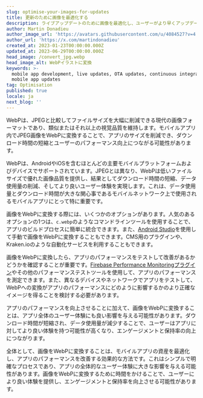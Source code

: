 ```yaml
---
slug: optimise-your-images-for-updates
title: 更新のために画像を最適化する
description: ライブアップデートのために画像を最適化し、ユーザーがより早くアップデートを受け取る手助けをする方法。
author: Martin Donadieu
author_image_url: 'https://avatars.githubusercontent.com/u/4084527?v=4'
author_url: 'https://x.com/martindonadieu'
created_at: 2023-01-23T00:00:00.000Z
updated_at: 2023-06-29T00:00:00.000Z
head_image: /convert_jpg.webp
head_image_alt: WebPイラストに変換
keywords: >-
  mobile app development, live updates, OTA updates, continuous integration,
  mobile app updates
tag: Optimisation
published: true
locale: ja
next_blog: ''
---
```

WebPは、JPEGと比較してファイルサイズを大幅に削減できる現代の画像フォーマットであり、類似またはそれ以上の視覚品質を維持します。モバイルアプリ内でJPEG画像をWebPに変換することで、アプリのサイズを削減でき、ダウンロード時間の短縮とユーザーのパフォーマンス向上につながる可能性があります。

WebPは、AndroidやiOSを含むほとんどの主要モバイルプラットフォームおよびデバイスでサポートされています。JPEGとは異なり、WebPは低いファイルサイズで優れた画像品質を提供し、結果としてダウンロード時間の短縮、データ使用量の削減、そしてより良いユーザー体験を実現します。これは、データ使用量とダウンロード時間が大きな関心事であるモバイルネットワーク上で使用されるモバイルアプリにとって特に重要です。

画像をWebPに変換する際には、いくつかのオプションがあります。人気のあるオプションの1つは、`c.webp`のようなコマンドラインツールを使用することで、アプリのビルドプロセスに簡単に統合できます。また、[Android Studio](https://sites.google.com/a/android.com/tools/tech-docs/.webp/)を使用して手動で画像をWebPに変換することもできます。CMS用のプラグインや、Kraken.ioのような自動化サービスを利用することもできます。

画像をWebPに変換したら、アプリのパフォーマンスをテストして改善があるかどうかを確認することが重要です。[Firebase Performance Monitoringプラグイン](https://github.com/capawesome-team/capacitor-firebase/tree/main/packages/performance/)やその他のパフォーマンステストツールを使用して、アプリのパフォーマンスを測定できます。また、異なるデバイスやネットワークでアプリをテストして、WebPへの変換がアプリのパフォーマンスにどのように影響するかのより正確なイメージを得ることを検討する必要があります。

アプリのパフォーマンスを向上させることに加えて、画像をWebPに変換することは、アプリ全体のユーザー体験にも良い影響を与える可能性があります。ダウンロード時間が短縮され、データ使用量が減少することで、ユーザーはアプリに対してより良い体験を持つ可能性が高くなり、エンゲージメントと保持率の向上につながります。

全体として、画像をWebPに変換することは、モバイルアプリの資産を最適化し、アプリのパフォーマンスを改善する効果的な方法です。これはシンプルで明確なプロセスであり、アプリの全体的なユーザー体験に大きな影響を与える可能性があります。画像をWebPに変換するために時間をかけることで、ユーザーにより良い体験を提供し、エンゲージメントと保持率を向上させる可能性があります。
